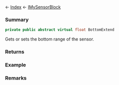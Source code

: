 ← [Index](Api-Index) ← [IMySensorBlock](Sandbox.ModAPI.Ingame.IMySensorBlock)

### Summary

```csharp
private public abstract virtual float BottomExtend
```

Gets or sets the bottom range of the sensor.

### Returns

### Example

### Remarks

